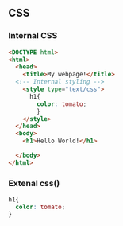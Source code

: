 ## CSS
### Internal CSS

```html
<DOCTYPE html>
<html>
  <head>
    <title>My webpage!</title>
  <!-- Internal styling -->
    <style type="text/css">
      h1{
        color: tomato;
        }
    </style>
  </head>
  <body>
    <h1>Hello World!</h1>

  </body>
</html>

```

### Extenal css(<link rel="stylesheet" href="./styles.css">)

```css
h1{
  color: tomato;
}
```

